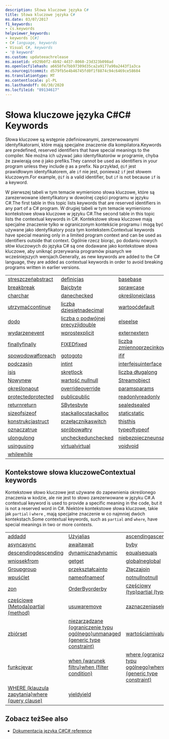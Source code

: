 ```yaml
---
description: Słowa kluczowe języka C#
title: Słowa kluczowe języka C#
ms.date: 03/07/2017
f1_keywords:
- cs.keywords
helpviewer_keywords:
- keywords [C#]
- C# language, keywords
- Visual C#, keywords
- '@ keyword'
ms.custom: updateeachrelease
ms.assetid: e929b0f2-4b92-4d37-8060-23d323b098ad
ms.openlocfilehash: a6658fe7bb97309d35ca2a9177a90a2443f1a3ca
ms.sourcegitcommit: d579fb5e4b46745fd0f1f8874c94c6469ce58604
ms.translationtype: MT
ms.contentlocale: pl-PL
ms.lasthandoff: 08/30/2020
ms.locfileid: "89134617"
---
```

# <a name="c-keywords"></a><span data-ttu-id="c1f08-103">Słowa kluczowe języka C#</span><span class="sxs-lookup"><span data-stu-id="c1f08-103">C# Keywords</span></span>

<span data-ttu-id="c1f08-104">Słowa kluczowe są wstępnie zdefiniowanymi, zarezerwowanymi identyfikatorami, które mają specjalne znaczenie dla kompilatora.</span><span class="sxs-lookup"><span data-stu-id="c1f08-104">Keywords are predefined, reserved identifiers that have special meanings to the compiler.</span></span> <span data-ttu-id="c1f08-105">Nie można ich używać jako identyfikatorów w programie, chyba że zawierają one `@` jako prefiks.</span><span class="sxs-lookup"><span data-stu-id="c1f08-105">They cannot be used as identifiers in your program unless they include `@` as a prefix.</span></span> <span data-ttu-id="c1f08-106">Na przykład, `@if` jest prawidłowym identyfikatorem, ale `if` nie jest, ponieważ `if` jest słowem kluczowym.</span><span class="sxs-lookup"><span data-stu-id="c1f08-106">For example, `@if` is a valid identifier, but `if` is not because `if` is a keyword.</span></span>  
  
 <span data-ttu-id="c1f08-107">W pierwszej tabeli w tym temacie wymieniono słowa kluczowe, które są zarezerwowane identyfikatory w dowolnej części programu w języku C#.</span><span class="sxs-lookup"><span data-stu-id="c1f08-107">The first table in this topic lists keywords that are reserved identifiers in any part of a C# program.</span></span> <span data-ttu-id="c1f08-108">W drugiej tabeli w tym temacie wymieniono kontekstowe słowa kluczowe w języku C#.</span><span class="sxs-lookup"><span data-stu-id="c1f08-108">The second table in this topic lists the contextual keywords in C#.</span></span> <span data-ttu-id="c1f08-109">Kontekstowe słowa kluczowe mają specjalne znaczenie tylko w ograniczonym kontekście programu i mogą być używane jako identyfikatory poza tym kontekstem.</span><span class="sxs-lookup"><span data-stu-id="c1f08-109">Contextual keywords have special meaning only in a limited program context and can be used as identifiers outside that context.</span></span> <span data-ttu-id="c1f08-110">Ogólnie rzecz biorąc, po dodaniu nowych słów kluczowych do języka C# są one dodawane jako kontekstowe słowa kluczowe, aby uniknąć przerywania programów pisanych we wcześniejszych wersjach.</span><span class="sxs-lookup"><span data-stu-id="c1f08-110">Generally, as new keywords are added to the C# language, they are added as contextual keywords in order to avoid breaking programs written in earlier versions.</span></span>  
  
|||||  
|---|---|---|---|  
|[<span data-ttu-id="c1f08-111">streszczeń</span><span class="sxs-lookup"><span data-stu-id="c1f08-111">abstract</span></span>](abstract.md)|[<span data-ttu-id="c1f08-112">definicj</span><span class="sxs-lookup"><span data-stu-id="c1f08-112">as</span></span>](../operators/type-testing-and-cast.md#as-operator)|[<span data-ttu-id="c1f08-113">base</span><span class="sxs-lookup"><span data-stu-id="c1f08-113">base</span></span>](base.md)|[<span data-ttu-id="c1f08-114">bool</span><span class="sxs-lookup"><span data-stu-id="c1f08-114">bool</span></span>](../builtin-types/bool.md)|  
|[<span data-ttu-id="c1f08-115">break</span><span class="sxs-lookup"><span data-stu-id="c1f08-115">break</span></span>](break.md)|[<span data-ttu-id="c1f08-116">Bajc</span><span class="sxs-lookup"><span data-stu-id="c1f08-116">byte</span></span>](../builtin-types/integral-numeric-types.md)|[<span data-ttu-id="c1f08-117">spraw</span><span class="sxs-lookup"><span data-stu-id="c1f08-117">case</span></span>](switch.md)|[<span data-ttu-id="c1f08-118">efektywn</span><span class="sxs-lookup"><span data-stu-id="c1f08-118">catch</span></span>](try-catch.md)|  
|[<span data-ttu-id="c1f08-119">char</span><span class="sxs-lookup"><span data-stu-id="c1f08-119">char</span></span>](../builtin-types/char.md)|[<span data-ttu-id="c1f08-120">dane</span><span class="sxs-lookup"><span data-stu-id="c1f08-120">checked</span></span>](checked.md)|[<span data-ttu-id="c1f08-121">określonej</span><span class="sxs-lookup"><span data-stu-id="c1f08-121">class</span></span>](class.md)|[<span data-ttu-id="c1f08-122">const</span><span class="sxs-lookup"><span data-stu-id="c1f08-122">const</span></span>](const.md)|  
|[<span data-ttu-id="c1f08-123">utrzymać</span><span class="sxs-lookup"><span data-stu-id="c1f08-123">continue</span></span>](continue.md)|[<span data-ttu-id="c1f08-124">liczba dziesiętna</span><span class="sxs-lookup"><span data-stu-id="c1f08-124">decimal</span></span>](../builtin-types/floating-point-numeric-types.md)|[<span data-ttu-id="c1f08-125">wartooć</span><span class="sxs-lookup"><span data-stu-id="c1f08-125">default</span></span>](default.md)|[<span data-ttu-id="c1f08-126">Wierz</span><span class="sxs-lookup"><span data-stu-id="c1f08-126">delegate</span></span>](../builtin-types/reference-types.md)|  
|[<span data-ttu-id="c1f08-127">do</span><span class="sxs-lookup"><span data-stu-id="c1f08-127">do</span></span>](do.md)|[<span data-ttu-id="c1f08-128">liczba o podwójnej precyzji</span><span class="sxs-lookup"><span data-stu-id="c1f08-128">double</span></span>](../builtin-types/floating-point-numeric-types.md)|[<span data-ttu-id="c1f08-129">else</span><span class="sxs-lookup"><span data-stu-id="c1f08-129">else</span></span>](if-else.md)|[<span data-ttu-id="c1f08-130">podstawowe</span><span class="sxs-lookup"><span data-stu-id="c1f08-130">enum</span></span>](../builtin-types/enum.md)|  
|[<span data-ttu-id="c1f08-131">wydarzen</span><span class="sxs-lookup"><span data-stu-id="c1f08-131">event</span></span>](event.md)|[<span data-ttu-id="c1f08-132">wprost</span><span class="sxs-lookup"><span data-stu-id="c1f08-132">explicit</span></span>](../operators/user-defined-conversion-operators.md)|[<span data-ttu-id="c1f08-133">extern</span><span class="sxs-lookup"><span data-stu-id="c1f08-133">extern</span></span>](extern.md)|[<span data-ttu-id="c1f08-134">false</span><span class="sxs-lookup"><span data-stu-id="c1f08-134">false</span></span>](../builtin-types/bool.md)|  
|[<span data-ttu-id="c1f08-135">finally</span><span class="sxs-lookup"><span data-stu-id="c1f08-135">finally</span></span>](try-finally.md)|[<span data-ttu-id="c1f08-136">FIXED</span><span class="sxs-lookup"><span data-stu-id="c1f08-136">fixed</span></span>](fixed-statement.md)|[<span data-ttu-id="c1f08-137">liczba zmiennoprzecinkowa</span><span class="sxs-lookup"><span data-stu-id="c1f08-137">float</span></span>](../builtin-types/floating-point-numeric-types.md)|[<span data-ttu-id="c1f08-138">dla</span><span class="sxs-lookup"><span data-stu-id="c1f08-138">for</span></span>](for.md)|  
|[<span data-ttu-id="c1f08-139">spowodował</span><span class="sxs-lookup"><span data-stu-id="c1f08-139">foreach</span></span>](foreach-in.md)|[<span data-ttu-id="c1f08-140">goto</span><span class="sxs-lookup"><span data-stu-id="c1f08-140">goto</span></span>](goto.md)|[<span data-ttu-id="c1f08-141">if</span><span class="sxs-lookup"><span data-stu-id="c1f08-141">if</span></span>](if-else.md)|[<span data-ttu-id="c1f08-142">Konwersja</span><span class="sxs-lookup"><span data-stu-id="c1f08-142">implicit</span></span>](../operators/user-defined-conversion-operators.md)|  
|[<span data-ttu-id="c1f08-143">podczas</span><span class="sxs-lookup"><span data-stu-id="c1f08-143">in</span></span>](in.md)|[<span data-ttu-id="c1f08-144">int</span><span class="sxs-lookup"><span data-stu-id="c1f08-144">int</span></span>](../builtin-types/integral-numeric-types.md)|[<span data-ttu-id="c1f08-145">interfejsu</span><span class="sxs-lookup"><span data-stu-id="c1f08-145">interface</span></span>](interface.md)|[<span data-ttu-id="c1f08-146">internal</span><span class="sxs-lookup"><span data-stu-id="c1f08-146">internal</span></span>](internal.md)|
|[<span data-ttu-id="c1f08-147">is</span><span class="sxs-lookup"><span data-stu-id="c1f08-147">is</span></span>](is.md)|[<span data-ttu-id="c1f08-148">skręt</span><span class="sxs-lookup"><span data-stu-id="c1f08-148">lock</span></span>](lock-statement.md)|[<span data-ttu-id="c1f08-149">liczba długa</span><span class="sxs-lookup"><span data-stu-id="c1f08-149">long</span></span>](../builtin-types/integral-numeric-types.md)|[<span data-ttu-id="c1f08-150">obszaru</span><span class="sxs-lookup"><span data-stu-id="c1f08-150">namespace</span></span>](namespace.md)|
|[<span data-ttu-id="c1f08-151">Nowy</span><span class="sxs-lookup"><span data-stu-id="c1f08-151">new</span></span>](../operators/new-operator.md)|[<span data-ttu-id="c1f08-152">wartość null</span><span class="sxs-lookup"><span data-stu-id="c1f08-152">null</span></span>](null.md)|[<span data-ttu-id="c1f08-153">Stream</span><span class="sxs-lookup"><span data-stu-id="c1f08-153">object</span></span>](../builtin-types/reference-types.md)|[<span data-ttu-id="c1f08-154">zakład</span><span class="sxs-lookup"><span data-stu-id="c1f08-154">operator</span></span>](../operators/operator-overloading.md)|
|[<span data-ttu-id="c1f08-155">określoną</span><span class="sxs-lookup"><span data-stu-id="c1f08-155">out</span></span>](out.md)|[<span data-ttu-id="c1f08-156">override</span><span class="sxs-lookup"><span data-stu-id="c1f08-156">override</span></span>](override.md)|[<span data-ttu-id="c1f08-157">params</span><span class="sxs-lookup"><span data-stu-id="c1f08-157">params</span></span>](params.md)|[<span data-ttu-id="c1f08-158">private</span><span class="sxs-lookup"><span data-stu-id="c1f08-158">private</span></span>](private.md)|
|[<span data-ttu-id="c1f08-159">protected</span><span class="sxs-lookup"><span data-stu-id="c1f08-159">protected</span></span>](protected.md)|[<span data-ttu-id="c1f08-160">public</span><span class="sxs-lookup"><span data-stu-id="c1f08-160">public</span></span>](public.md)|[<span data-ttu-id="c1f08-161">readonly</span><span class="sxs-lookup"><span data-stu-id="c1f08-161">readonly</span></span>](readonly.md)|[<span data-ttu-id="c1f08-162">ref</span><span class="sxs-lookup"><span data-stu-id="c1f08-162">ref</span></span>](ref.md)|
|[<span data-ttu-id="c1f08-163">return</span><span class="sxs-lookup"><span data-stu-id="c1f08-163">return</span></span>](return.md)|[<span data-ttu-id="c1f08-164">SByte</span><span class="sxs-lookup"><span data-stu-id="c1f08-164">sbyte</span></span>](../builtin-types/integral-numeric-types.md)|[<span data-ttu-id="c1f08-165">sealed</span><span class="sxs-lookup"><span data-stu-id="c1f08-165">sealed</span></span>](sealed.md)|[<span data-ttu-id="c1f08-166">short</span><span class="sxs-lookup"><span data-stu-id="c1f08-166">short</span></span>](../builtin-types/integral-numeric-types.md)||
[<span data-ttu-id="c1f08-167">sizeof</span><span class="sxs-lookup"><span data-stu-id="c1f08-167">sizeof</span></span>](../operators/sizeof.md)|[<span data-ttu-id="c1f08-168">stackalloc</span><span class="sxs-lookup"><span data-stu-id="c1f08-168">stackalloc</span></span>](../operators/stackalloc.md)|[<span data-ttu-id="c1f08-169">static</span><span class="sxs-lookup"><span data-stu-id="c1f08-169">static</span></span>](static.md)|[<span data-ttu-id="c1f08-170">parametry</span><span class="sxs-lookup"><span data-stu-id="c1f08-170">string</span></span>](../builtin-types/reference-types.md)|
|[<span data-ttu-id="c1f08-171">konstrukcja</span><span class="sxs-lookup"><span data-stu-id="c1f08-171">struct</span></span>](../builtin-types/struct.md)|[<span data-ttu-id="c1f08-172">przełącznika</span><span class="sxs-lookup"><span data-stu-id="c1f08-172">switch</span></span>](switch.md)|[<span data-ttu-id="c1f08-173">this</span><span class="sxs-lookup"><span data-stu-id="c1f08-173">this</span></span>](this.md)|[<span data-ttu-id="c1f08-174">throw</span><span class="sxs-lookup"><span data-stu-id="c1f08-174">throw</span></span>](throw.md)|
|[<span data-ttu-id="c1f08-175">oznacza</span><span class="sxs-lookup"><span data-stu-id="c1f08-175">true</span></span>](../builtin-types/bool.md)|[<span data-ttu-id="c1f08-176">spróbował</span><span class="sxs-lookup"><span data-stu-id="c1f08-176">try</span></span>](try-catch.md)|[<span data-ttu-id="c1f08-177">typeof</span><span class="sxs-lookup"><span data-stu-id="c1f08-177">typeof</span></span>](../operators/type-testing-and-cast.md#typeof-operator)|[<span data-ttu-id="c1f08-178">uint</span><span class="sxs-lookup"><span data-stu-id="c1f08-178">uint</span></span>](../builtin-types/integral-numeric-types.md)|
|[<span data-ttu-id="c1f08-179">ulong</span><span class="sxs-lookup"><span data-stu-id="c1f08-179">ulong</span></span>](../builtin-types/integral-numeric-types.md)|[<span data-ttu-id="c1f08-180">unchecked</span><span class="sxs-lookup"><span data-stu-id="c1f08-180">unchecked</span></span>](unchecked.md)|[<span data-ttu-id="c1f08-181">niebezpieczne</span><span class="sxs-lookup"><span data-stu-id="c1f08-181">unsafe</span></span>](unsafe.md)|[<span data-ttu-id="c1f08-182">ushort</span><span class="sxs-lookup"><span data-stu-id="c1f08-182">ushort</span></span>](../builtin-types/integral-numeric-types.md)|
|[<span data-ttu-id="c1f08-183">using</span><span class="sxs-lookup"><span data-stu-id="c1f08-183">using</span></span>](using.md)|[<span data-ttu-id="c1f08-184">virtual</span><span class="sxs-lookup"><span data-stu-id="c1f08-184">virtual</span></span>](virtual.md)|[<span data-ttu-id="c1f08-185">void</span><span class="sxs-lookup"><span data-stu-id="c1f08-185">void</span></span>](../builtin-types/void.md)|[<span data-ttu-id="c1f08-186">volatile</span><span class="sxs-lookup"><span data-stu-id="c1f08-186">volatile</span></span>](volatile.md)|
|[<span data-ttu-id="c1f08-187">while</span><span class="sxs-lookup"><span data-stu-id="c1f08-187">while</span></span>](while.md)|

## <a name="contextual-keywords"></a><span data-ttu-id="c1f08-188">Kontekstowe słowa kluczowe</span><span class="sxs-lookup"><span data-stu-id="c1f08-188">Contextual keywords</span></span>

 <span data-ttu-id="c1f08-189">Kontekstowe słowo kluczowe jest używane do zapewnienia określonego znaczenia w kodzie, ale nie jest to słowo zarezerwowane w języku C#.</span><span class="sxs-lookup"><span data-stu-id="c1f08-189">A contextual keyword is used to provide a specific meaning in the code, but it is not a reserved word in C#.</span></span> <span data-ttu-id="c1f08-190">Niektóre kontekstowe słowa kluczowe, takie jak `partial` i `where` , mają specjalne znaczenie w co najmniej dwóch kontekstach.</span><span class="sxs-lookup"><span data-stu-id="c1f08-190">Some contextual keywords, such as `partial` and `where`, have special meanings in two or more contexts.</span></span>  
  
||||  
|---|---|---|  
|[<span data-ttu-id="c1f08-191">add</span><span class="sxs-lookup"><span data-stu-id="c1f08-191">add</span></span>](add.md)|[<span data-ttu-id="c1f08-192">Użyj</span><span class="sxs-lookup"><span data-stu-id="c1f08-192">alias</span></span>](extern-alias.md)|[<span data-ttu-id="c1f08-193">ascending</span><span class="sxs-lookup"><span data-stu-id="c1f08-193">ascending</span></span>](ascending.md)|
|[<span data-ttu-id="c1f08-194">async</span><span class="sxs-lookup"><span data-stu-id="c1f08-194">async</span></span>](async.md)|[<span data-ttu-id="c1f08-195">await</span><span class="sxs-lookup"><span data-stu-id="c1f08-195">await</span></span>](../operators/await.md)|[<span data-ttu-id="c1f08-196">by</span><span class="sxs-lookup"><span data-stu-id="c1f08-196">by</span></span>](by.md)|
|[<span data-ttu-id="c1f08-197">descending</span><span class="sxs-lookup"><span data-stu-id="c1f08-197">descending</span></span>](descending.md)|[<span data-ttu-id="c1f08-198">dynamiczna</span><span class="sxs-lookup"><span data-stu-id="c1f08-198">dynamic</span></span>](../builtin-types/reference-types.md)|[<span data-ttu-id="c1f08-199">equals</span><span class="sxs-lookup"><span data-stu-id="c1f08-199">equals</span></span>](equals.md)|
|[<span data-ttu-id="c1f08-200">wniosek</span><span class="sxs-lookup"><span data-stu-id="c1f08-200">from</span></span>](from-clause.md)|[<span data-ttu-id="c1f08-201">get</span><span class="sxs-lookup"><span data-stu-id="c1f08-201">get</span></span>](get.md)|[<span data-ttu-id="c1f08-202">globalne</span><span class="sxs-lookup"><span data-stu-id="c1f08-202">global</span></span>](../operators/namespace-alias-qualifier.md)|
|[<span data-ttu-id="c1f08-203">Group</span><span class="sxs-lookup"><span data-stu-id="c1f08-203">group</span></span>](group-clause.md)|[<span data-ttu-id="c1f08-204">przekształca</span><span class="sxs-lookup"><span data-stu-id="c1f08-204">into</span></span>](into.md)|[<span data-ttu-id="c1f08-205">Złącza</span><span class="sxs-lookup"><span data-stu-id="c1f08-205">join</span></span>](join-clause.md)|
|[<span data-ttu-id="c1f08-206">wpuść</span><span class="sxs-lookup"><span data-stu-id="c1f08-206">let</span></span>](let-clause.md)|[<span data-ttu-id="c1f08-207">nameof</span><span class="sxs-lookup"><span data-stu-id="c1f08-207">nameof</span></span>](../operators/nameof.md)|[<span data-ttu-id="c1f08-208">notnull</span><span class="sxs-lookup"><span data-stu-id="c1f08-208">notnull</span></span>](../../programming-guide/generics/constraints-on-type-parameters.md#notnull-constraint)|
|[<span data-ttu-id="c1f08-209">z</span><span class="sxs-lookup"><span data-stu-id="c1f08-209">on</span></span>](on.md)|[<span data-ttu-id="c1f08-210">OrderBy</span><span class="sxs-lookup"><span data-stu-id="c1f08-210">orderby</span></span>](orderby-clause.md)|[<span data-ttu-id="c1f08-211">częściowy (typ)</span><span class="sxs-lookup"><span data-stu-id="c1f08-211">partial (type)</span></span>](partial-type.md)|
|[<span data-ttu-id="c1f08-212">częściowe (Metoda)</span><span class="sxs-lookup"><span data-stu-id="c1f08-212">partial (method)</span></span>](partial-method.md)|[<span data-ttu-id="c1f08-213">usuwa</span><span class="sxs-lookup"><span data-stu-id="c1f08-213">remove</span></span>](remove.md)|[<span data-ttu-id="c1f08-214">zaznaczenia</span><span class="sxs-lookup"><span data-stu-id="c1f08-214">select</span></span>](select-clause.md)|
|[<span data-ttu-id="c1f08-215">zbiór</span><span class="sxs-lookup"><span data-stu-id="c1f08-215">set</span></span>](set.md)|[<span data-ttu-id="c1f08-216">niezarządzane (ograniczenie typu ogólnego)</span><span class="sxs-lookup"><span data-stu-id="c1f08-216">unmanaged (generic type constraint)</span></span>](where-generic-type-constraint.md)|[<span data-ttu-id="c1f08-217">wartościami</span><span class="sxs-lookup"><span data-stu-id="c1f08-217">value</span></span>](value.md)|
|[<span data-ttu-id="c1f08-218">funkcję</span><span class="sxs-lookup"><span data-stu-id="c1f08-218">var</span></span>](var.md)|[<span data-ttu-id="c1f08-219">when (warunek filtru)</span><span class="sxs-lookup"><span data-stu-id="c1f08-219">when (filter condition)</span></span>](when.md)|[<span data-ttu-id="c1f08-220">where (ograniczenie typu ogólnego)</span><span class="sxs-lookup"><span data-stu-id="c1f08-220">where (generic type constraint)</span></span>](where-generic-type-constraint.md)|
|[<span data-ttu-id="c1f08-221">WHERE (klauzula zapytania)</span><span class="sxs-lookup"><span data-stu-id="c1f08-221">where (query clause)</span></span>](where-clause.md)|[<span data-ttu-id="c1f08-222">yield</span><span class="sxs-lookup"><span data-stu-id="c1f08-222">yield</span></span>](yield.md)| |
  
## <a name="see-also"></a><span data-ttu-id="c1f08-223">Zobacz też</span><span class="sxs-lookup"><span data-stu-id="c1f08-223">See also</span></span>

- [<span data-ttu-id="c1f08-224">Dokumentacja języka C#</span><span class="sxs-lookup"><span data-stu-id="c1f08-224">C# reference</span></span>](../index.md)
